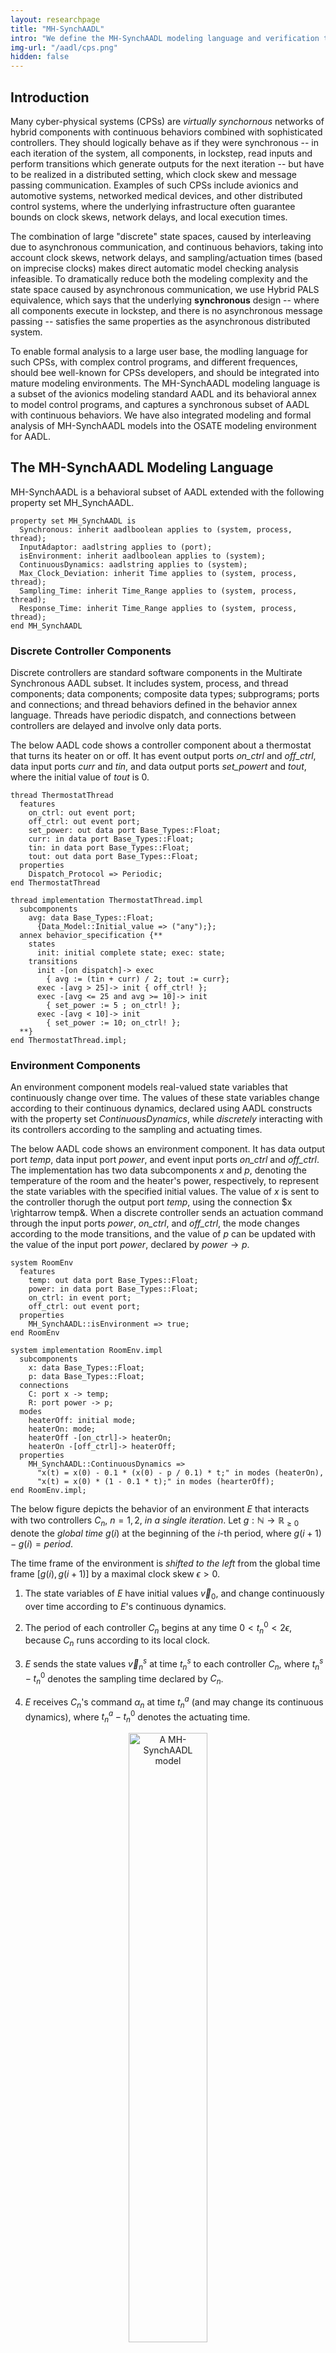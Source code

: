```yaml
---
layout: researchpage
title: "MH-SynchAADL"
intro: "We define the MH-SynchAADL modeling language and verification tool for hierarchical multirate CPSs with advanced control programs, continuous behaviors, and imprecise local clocks." 
img-url: "/aadl/cps.png"
hidden: false
---
```


## Introduction
Many cyber-physical systems (CPSs) are *virtually synchornous* networks of hybrid components with continuous behaviors combined with sophisticated controllers.
They should logically behave as if they were synchronous -- in each iteration of the system, all components, in lockstep, read inputs and perform transitions which generate outputs for the next iteration -- but have to be realized in a distributed setting, which clock skew and message passing communication. Examples of such CPSs include avionics and automotive systems, networked medical devices, and other distributed control systems, where the underlying infrastructure often guarantee bounds on clock skews, network delays, and local execution times.


The combination of large "discrete" state spaces, caused by interleaving due to asynchronous communication, and continuous behaviors, taking into account clock skews, network delays, and sampling/actuation times (based on imprecise clocks) makes direct automatic model checking analysis infeasible. To dramatically reduce both the modeling complexity and the state space caused by asynchronous communication, we use Hybrid PALS equivalence, which says that the underlying **synchronous** design -- where all components execute in lockstep, and there is no asynchronous message passing -- satisfies the same properties as the asynchronous distributed system.


To enable formal analysis to a large user base, the modling language for such CPSs, with complex control programs, and different frequences, should bee well-known for CPSs developers, and should be integrated into mature modeling environments.
The MH-SynchAADL modeling language is a subset of the avionics modeling standard AADL and its behavioral annex to model control programs, and captures a synchronous subset of AADL with continuous behaviors. We have also integrated modeling and formal analysis of MH-SynchAADL models into the OSATE modeling environment for AADL.


## The MH-SynchAADL Modeling Language
MH-SynchAADL is a behavioral subset of AADL extended with the following property set MH_SynchAADL.
```
property set MH_SynchAADL is
  Synchronous: inherit aadlboolean applies to (system, process, thread);
  InputAdaptor: aadlstring applies to (port);
  isEnvironment: inherit aadlboolean applies to (system);
  ContinuousDynamics: aadlstring applies to (system);
  Max_Clock_Deviation: inherit Time applies to (system, process, thread);
  Sampling_Time: inherit Time_Range applies to (system, process, thread);
  Response_Time: inherit Time_Range applies to (system, process, thread);
end MH_SynchAADL
```

### Discrete Controller Components

Discrete controllers are standard software components in the Multirate Synchronous AADL subset.
It includes system, process, and thread components; data components; composite data types; subprograms; ports and connections; and thread behaviors defined in the behavior annex language. 
Threads have periodic dispatch, and connections between controllers are delayed and involve only data ports. 

The below AADL code shows a controller component about a thermostat that turns its heater on or off. It has event output ports *on_ctrl* and *off_ctrl*, data input ports *curr* and *tin*, and data output ports *set_powert* and *tout*, where the initial value of *tout* is 0. 
```
thread ThermostatThread
  features
    on_ctrl: out event port;
    off_ctrl: out event port;
    set_power: out data port Base_Types::Float;
    curr: in data port Base_Types::Float;
    tin: in data port Base_Types::Float;
    tout: out data port Base_Types::Float;
  properties
    Dispatch_Protocol => Periodic;
end ThermostatThread

thread implementation ThermostatThread.impl
  subcomponents
    avg: data Base_Types::Float;
      {Data_Model::Initial_value => ("any");};
  annex behavior_specification {**
    states
      init: initial complete state; exec: state;
    transitions
      init -[on dispatch]-> exec
        { avg := (tin + curr) / 2; tout := curr};
      exec -[avg > 25]-> init { off_ctrl! };
      exec -[avg <= 25 and avg >= 10]-> init
        { set_power := 5 ; on_ctrl! };
      exec -[avg < 10]-> init
        { set_power := 10; on_ctrl! };
  **}
end ThermostatThread.impl;
```

### Environment Components
An environment component models real-valued state variables that continuously change over time.
The values of these state variables change according to their continuous dynamics, declared using
AADL constructs with the property set *ContinuousDynamics*, while *discretely* interacting with its controllers according to the sampling and actuating times.

The below AADL code shows an environment component.
It has data output port *temp*, data input port *power*, and event input ports
*on_ctrl* and *off_ctrl*. The implementation has two data subcomponents *x* and *p*, denoting the temperature of the room and the heater's power, respectively, to represent the state variables with the specified initial values. 
The value of *x* is sent to the controller thorugh the output port *temp*, using the connection 
$x \rightarrow temp&. When a discrete controller sends an actuation command through the input 
ports *power*, *on_ctrl*, and *off_ctrl*, the mode changes according to the mode transitions,
and the value of *p* can be updated with the value of the input port *power*, declared by
$power \rightarrow p$.

```
system RoomEnv
  features
    temp: out data port Base_Types::Float;
    power: in data port Base_Types::Float;
    on_ctrl: in event port;
    off_ctrl: out event port;
  properties
    MH_SynchAADL::isEnvironment => true;
end RoomEnv

system implementation RoomEnv.impl
  subcomponents
    x: data Base_Types::Float;
    p: data Base_Types::Float;
  connections
    C: port x -> temp; 
    R: port power -> p;
  modes
    heaterOff: initial mode;
    heaterOn: mode;
    heaterOff -[on_ctrl]-> heaterOn;
    heaterOn -[off_ctrl]-> heaterOff;
  properties
    MH_SynchAADL::ContinuousDynamics => 
      "x(t) = x(0) - 0.1 * (x(0) - p / 0.1) * t;" in modes (heaterOn),
      "x(t) = x(0) * (1 - 0.1 * t);" in modes (hearterOff);
end RoomEnv.impl;
```

The below figure depicts the behavior of an environment $E$ that interacts with two controllers $C_n$, $n = 1, 2$, *in a single iteration*.
Let $g : \mathbb{N} \to \mathbb{R}_{\geq 0}$ denote the *global time* $g(i)$ at the beginning of the $i$-th period, where $g(i + 1) - g(i) = \mathit{period}.$

The time frame of the environment is *shifted to the left* from the global time frame $[g(i), g(i+1)]$ by a maximal clock skew $\epsilon > 0$.

1. The state variables of $E$ have initial values $\vec{v}_0$, and change continuously over time according to $E$'s continuous dynamics.

2. The period of each controller $C_n$ begins at any time $0 < t_n^0 < 2\epsilon$, because $C_n$ runs according to its local clock.

3. $E$ sends the state values $\vec{v}_n^s$ at time $t_n^s$ to each controller $C_n$, where $t_n^s - t_n^0$ denotes the sampling time declared by $C_n$.

4. $E$ receives $C_n$'s command $\alpha_n$ at time $t_n^a$ (and may change its continuous dynamics), where $t_n^a - t_n^0$ denotes the actuating time.

<center>
<img src="{{ site.research_imgs }}/aadl/interaction.png" alt="A MH-SynchAADL model" width="50%"/>
</center>



## MH-SynchAADL Tool
MH-SynchAADL seamlessly integrates modeling and formal analysis into OSATE. The tool can statically check the syntactic constraints of MH-SynchAADL. The tool’s property specification language can specify invariant and reachability properties. The tool synthesizes the corresponding Maude model from a MH-SynchAADL model and invokes Maude with SMT solving to perform various formal analyses, including randomized simulation (using the concrete semantics), symbolic reachability analysis (using the symbolic semantics), and portfolio analysis (running both methods in parallel with multithreading). The tool is available at https://hybridsynchaadl.github.io.

<center>
<img src="{{ site.research_imgs }}/aadl/tool.png" alt="Virtually Synchronous CPSs" width="50%"/>
</center>


## Formal Semantics of MH-SynchAADL 
We define formal semantics of MH-SynchAADL in Maude and SMT. Maude is a language and tool for specifying and analyzing distributed systems. 
We define both a symbolic semantics for the synchronous composition of the components, capturing continuous behaviors and timing uncertainties using SMT, and a concrete semantics, for simulation, in rewriting logic, in a dmodular way to ensure consistency between these two semantics.


## CaseStudy: A Multirate Packet Delivery System
We perform the design and analysis of a collection of drones for packet
delivery using MH-SynchAADL. Each drone contains two controllers operating at diﬀerent periods, and diﬀerent drones can have diﬀerent periods. We use the combination of symbolic and concrete semantics to analyze overall system behavior and to verify individual controller logic. 

<center>
<img src="{{ site.research_imgs }}/aadl/system_description.png" alt="Packet Delivery Systems" width="50%"/>
</center>

The below figure illustrates the control logic of the mission and flight controller, where double circles indicate complete states. 
In the mission control logic, the state *choose_action* determin drone's behavior based on information from the other components and the environment. 
In the flight control logic, it calculates a new velocity or determin drone's state based on the *goal* and commands from the mission controller.

<center>
<img src="{{ site.research_imgs }}/aadl/control_logic.png" alt="Control Logic" width="50%"/>
</center>

### 1. Randomized Simulation

We analyze whether all drones can complete their tasks within a given time bound **τ**. We analyze the invariant property complete by randomized simulation with the concrete semantics. For τ = 9,000 ms, a counterexample is found within one minute, which shows that 9,000 ms is not enough to deliver all packets. For τ = 12,000 ms, no counterexample is found for 12 hours, which seems to indicate that τ = 12,000 ms is enough for delivering all packets.

```
invariant [complete]: ?init ==> (not clock.time >= 9000) or ?done in time 9000 ms;

proposition [done]: forall i in {1..7}. drone[i].mainC.mainProc.mainThrd @ done;
```

### 2. Functional Verification
We verify the following functional property of the drone
control logic: if another drone is nearby, the drone must hover within a time
bound τ to avoid a collision. We verify that no counterexample exists by symbolic reachability
analysis, which takes about 50 minutes.
```
invariant [func]: ?init ==> (not clock.time >= 240) or ?hover in time 240 ms;

proposition [hover]: drone[2].subC.subProc.subThrd @ hover;
```


### 3. Inductive Verification
We also verify that an invariant of the drone control logic
is satisfied for an unbounded time horizon. The approach is to verify an invariant
property of the following form for one synchronous step, which ensures that the
proposition indInv is an inductive invariant. We verify that no counterexample exists by symbolic reach-
ability analysis which takes about 2 seconds.
```
invariant [inductive]: ?indInv ==> ?indInv in time 120ms;

proposition [indInv]: ((not ?sendHalt) or ?close) and ?stationary;
```


## Formal Analysis of MH-SynchAADL
We evaluates the MH-SynchAADL tool by addressing the following questions
1. How effective is our symbolic analysis method compared to other state-of-the-art formal analysis tools for CPSs?
2. How effective is our portfolio analysis method for finding bugs?
3. How effective is our state merging technique?

We first compare our symbolic reachability anlaysis method with four reachability analysis tools for hybrid automata: HyComp, SpaceEx, Flow*, and dReach. For these tools, we have "encoded" the *synchronous designs* of the MH-SynchAADL models as networks of hybrid automata. Each component is modeled as a hybrid automaton with threee modes, where the behavior of a controller is encoded as a single transition.

<center>
<img src="{{ site.research_imgs }}/aadl/table1.png" alt="A MH-SynchAADL model" width="50%"/>
</center>

We evaluate the power of MH-SynchAADL for analyzing invariant properties.
We measure the time taken to find counterexamples in "faulty" models obtained by modifying the 
sampling and actuating times using three analysis functions. We use different time bounds for observing
analysis results with varying time bounds. 

<center>
<img src="{{ site.research_imgs }}/aadl/table2.png" alt="A MH-SynchAADL model" width="50%"/>
</center>

We have performed symbolic analysis to generate all reachable symbolic states up to given bounds,
with and without state merging. We measure the time (seconds) the size of accumultated SMT formulas (thousands),
the number of calls to the SMT solver, and the number of reachable symbolic states, with 
a timeout of 3 hours.

<center>
<img src="{{ site.research_imgs }}/aadl/table3.png" alt="A MH-SynchAADL model" width="50%"/>
</center>





## Ongoing
We are actively pursuing a range of research directions aimed at improving the modeling language, formal semantics, and analysis tools. Current ongoing efforts include:
* We are defining formal symbolic and concrete semantics for connections with $M$ environments and $N$ discrete controllers.
* We are extending the tool functionality to support checking constraints about MSYNC in our MH-SynchAADL tools.



## Contact
Jaehun Lee <a src="thkighie1224@postech.ac.kr">thkighie1224 (at) postech.ac.kr</a>

## References
* Rigorous Model Engineering of Hierarchical Multirate CPSs in Multirate HybridSynchAADL (ISOLA2024)
* Modeling and Formal Analysis of Virtually Synchronous Cyber-Physical Systems in AADL (STTT2022)
* An Extension of HybridSynchAADL and Its Application to Collaborating Autonomous UAVs (ISOLA2022)
* HybridSynchAADL: Modeling and Formal Analysis of Virtually Synchronous CPSs in AADL (CAV2021)

---
Last modified: 2025/05/26 02:40:42 (Jaehun Lee)